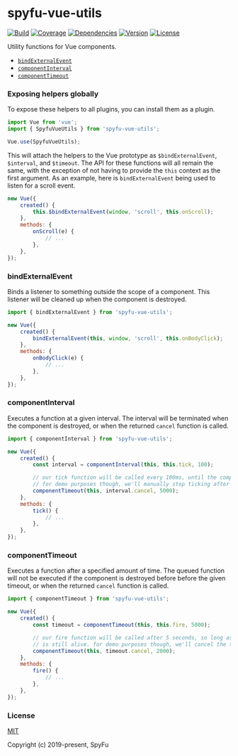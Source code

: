 # spyfu-vue-utils

[![Build](https://img.shields.io/circleci/project/github/spyfu/spyfu-vue-utils/master.svg?style=flat)](https://circleci.com/gh/spyfu/spyfu-vue-utils)
[![Coverage](https://img.shields.io/codecov/c/github/spyfu/spyfu-vue-utils.svg?style=flat)](https://codecov.io/gh/spyfu/spyfu-vue-utils)
[![Dependencies](https://img.shields.io/david/dev/spyfu/spyfu-vue-utils.svg?style=flat)](https://david-dm.org/spyfu/spyfu-vue-utils?type=dev)
[![Version](https://img.shields.io/npm/v/spyfu-vue-utils.svg?style=flat)](https://www.npmjs.com/package/spyfu-vue-utils)
[![License](https://img.shields.io/badge/license-MIT-blue.svg?style=flat)](https://github.com/spyfu/spyfu-vue-utils/blob/master/LICENSE)

Utility functions for Vue components.

- [`bindExternalEvent`](#bindexternalevent)
- [`componentInterval`](#componentinterval)
- [`componentTimeout`](#componenttimeout)

### Exposing helpers globally

To expose these helpers to all plugins, you can install them as a plugin.

```js
import Vue from 'vue';
import { SpyfuVueUtils } from 'spyfu-vue-utils';

Vue.use(SpyfuVueUtils);
```

This will attach the helpers to the Vue prototype as `$bindExternalEvent`, `$interval`, and `$timeout`. The API for these functions will all remain the same, with the exception of not having to provide the `this` context as the first argument. As an example, here is `bindExternalEvent` being used to listen for a scroll event.

```js
new Vue({
    created() {
        this.$bindExternalEvent(window, 'scroll', this.onScroll);
    },
    methods: {
        onScroll(e) {
            // ...
        },
    },
});
```

### bindExternalEvent

Binds a listener to something outside the scope of a component. This listener will be cleaned up when the component is destroyed.

```js
import { bindExternalEvent } from 'spyfu-vue-utils';

new Vue({
    created() {
        bindExternalEvent(this, window, 'scroll', this.onBodyClick);
    },
    methods: {
        onBodyClick(e) {
            // ...
        },
    },
});
```

### componentInterval

Executes a function at a given interval. The interval will be terminated when the component is destroyed, or when the returned `cancel` function is called.

```js
import { componentInterval } from 'spyfu-vue-utils';

new Vue({
    created() {
        const interval = componentInterval(this, this.tick, 100);

        // our tick function will be called every 100ms, until the component is destroyed.
        // for demo purposes though, we'll manually stop ticking after 5 seconds.
        componentTimeout(this, interval.cancel, 5000);
    },
    methods: {
        tick() {
            // ...
        },
    },
});
```

### componentTimeout

Executes a function after a specified amount of time. The queued function will not be executed if the component is destroyed before before the given timeout, or when the returned `cancel` function is called.

```js
import { componentTimeout } from 'spyfu-vue-utils';

new Vue({
    created() {
        const timeout = componentTimeout(this, this.fire, 5000);

        // our fire function will be called after 5 seconds, so long as the component instance
        // is still alive. for demo purposes though, we'll cancel the timeout after 2 seconds.
        componentTimeout(this, timeout.cancel, 2000);
    },
    methods: {
        fire() {
            // ...
        },
    },
});
```

### License

[MIT](https://github.com/spyfu/spyfu-vue-utils/blob/master/LICENSE)

Copyright (c) 2019-present, SpyFu
